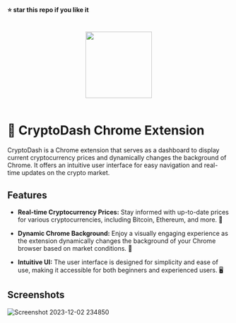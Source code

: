#### ⭐ star this repo if you like it
<br>
<div align="center">
  <img src="https://github.com/kanugurajesh/Chrome-Extension-Dashboard/assets/120458029/239211af-c4ee-43b6-afb2-ebdeb414e627" alt="" width=150 height=150>
</div>
<br>

# 🚀 CryptoDash Chrome Extension

CryptoDash is a Chrome extension that serves as a dashboard to display current cryptocurrency prices and dynamically changes the background of Chrome. It offers an intuitive user interface for easy navigation and real-time updates on the crypto market.

## Features

- **Real-time Cryptocurrency Prices:** Stay informed with up-to-date prices for various cryptocurrencies, including Bitcoin, Ethereum, and more. 💸

- **Dynamic Chrome Background:** Enjoy a visually engaging experience as the extension dynamically changes the background of your Chrome browser based on market conditions. 🎨

- **Intuitive UI:** The user interface is designed for simplicity and ease of use, making it accessible for both beginners and experienced users. 🖥️

## Screenshots

![Screenshot 2023-12-02 234850](https://github.com/kanugurajesh/Chrome-Extension-Dashboard/assets/120458029/24faeb60-dcfa-43e3-9fcd-3bbd630d6f37)
